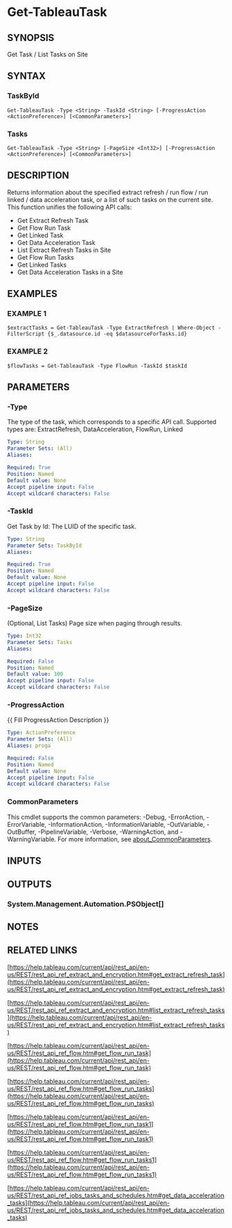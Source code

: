 # Get-TableauTask

## SYNOPSIS
Get Task / List Tasks on Site

## SYNTAX

### TaskById
```
Get-TableauTask -Type <String> -TaskId <String> [-ProgressAction <ActionPreference>] [<CommonParameters>]
```

### Tasks
```
Get-TableauTask -Type <String> [-PageSize <Int32>] [-ProgressAction <ActionPreference>] [<CommonParameters>]
```

## DESCRIPTION
Returns information about the specified extract refresh / run flow / run linked / data acceleration task, or a list of such tasks on the current site.
This function unifies the following API calls:
- Get Extract Refresh Task
- Get Flow Run Task
- Get Linked Task
- Get Data Acceleration Task
- List Extract Refresh Tasks in Site
- Get Flow Run Tasks
- Get Linked Tasks
- Get Data Acceleration Tasks in a Site

## EXAMPLES

### EXAMPLE 1
```
$extractTasks = Get-TableauTask -Type ExtractRefresh | Where-Object -FilterScript {$_.datasource.id -eq $datasourceForTasks.id}
```

### EXAMPLE 2
```
$flowTasks = Get-TableauTask -Type FlowRun -TaskId $taskId
```

## PARAMETERS

### -Type
The type of the task, which corresponds to a specific API call.
Supported types are: ExtractRefresh, DataAcceleration, FlowRun, Linked

```yaml
Type: String
Parameter Sets: (All)
Aliases:

Required: True
Position: Named
Default value: None
Accept pipeline input: False
Accept wildcard characters: False
```

### -TaskId
Get Task by Id: The LUID of the specific task.

```yaml
Type: String
Parameter Sets: TaskById
Aliases:

Required: True
Position: Named
Default value: None
Accept pipeline input: False
Accept wildcard characters: False
```

### -PageSize
(Optional, List Tasks) Page size when paging through results.

```yaml
Type: Int32
Parameter Sets: Tasks
Aliases:

Required: False
Position: Named
Default value: 100
Accept pipeline input: False
Accept wildcard characters: False
```

### -ProgressAction
{{ Fill ProgressAction Description }}

```yaml
Type: ActionPreference
Parameter Sets: (All)
Aliases: proga

Required: False
Position: Named
Default value: None
Accept pipeline input: False
Accept wildcard characters: False
```

### CommonParameters
This cmdlet supports the common parameters: -Debug, -ErrorAction, -ErrorVariable, -InformationAction, -InformationVariable, -OutVariable, -OutBuffer, -PipelineVariable, -Verbose, -WarningAction, and -WarningVariable. For more information, see [about_CommonParameters](http://go.microsoft.com/fwlink/?LinkID=113216).

## INPUTS

## OUTPUTS

### System.Management.Automation.PSObject[]
## NOTES

## RELATED LINKS

[https://help.tableau.com/current/api/rest_api/en-us/REST/rest_api_ref_extract_and_encryption.htm#get_extract_refresh_task](https://help.tableau.com/current/api/rest_api/en-us/REST/rest_api_ref_extract_and_encryption.htm#get_extract_refresh_task)

[https://help.tableau.com/current/api/rest_api/en-us/REST/rest_api_ref_extract_and_encryption.htm#list_extract_refresh_tasks](https://help.tableau.com/current/api/rest_api/en-us/REST/rest_api_ref_extract_and_encryption.htm#list_extract_refresh_tasks)

[https://help.tableau.com/current/api/rest_api/en-us/REST/rest_api_ref_flow.htm#get_flow_run_task](https://help.tableau.com/current/api/rest_api/en-us/REST/rest_api_ref_flow.htm#get_flow_run_task)

[https://help.tableau.com/current/api/rest_api/en-us/REST/rest_api_ref_flow.htm#get_flow_run_tasks](https://help.tableau.com/current/api/rest_api/en-us/REST/rest_api_ref_flow.htm#get_flow_run_tasks)

[https://help.tableau.com/current/api/rest_api/en-us/REST/rest_api_ref_flow.htm#get_flow_run_task1](https://help.tableau.com/current/api/rest_api/en-us/REST/rest_api_ref_flow.htm#get_flow_run_task1)

[https://help.tableau.com/current/api/rest_api/en-us/REST/rest_api_ref_flow.htm#get_flow_run_tasks1](https://help.tableau.com/current/api/rest_api/en-us/REST/rest_api_ref_flow.htm#get_flow_run_tasks1)

[https://help.tableau.com/current/api/rest_api/en-us/REST/rest_api_ref_jobs_tasks_and_schedules.htm#get_data_acceleration_tasks](https://help.tableau.com/current/api/rest_api/en-us/REST/rest_api_ref_jobs_tasks_and_schedules.htm#get_data_acceleration_tasks)


